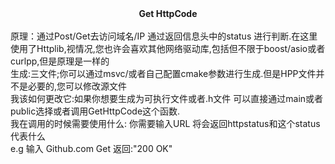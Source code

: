 <div align='center'><strong> Get HttpCode </strong></div> <br>
原理：通过Post/Get去访问域名/IP 通过返回信息头中的status 进行判断.在这里使用了Httplib,视情况,您也许会喜欢其他网络驱动库,包括但不限于boost/asio或者curlpp,但是原理是一样的<br>
生成:三文件;你可以通过msvc/或者自己配置cmake参数进行生成.但是HPP文件并不是必要的,您可以修改源文件<br>
我该如何更改它:如果你想要生成为可执行文件或者.h文件 可以直接通过main或者public选择或者调用GetHttpCode这个函数.<br>
我在调用的时候需要使用什么: 你需要输入URL 将会返回httpstatus和这个status代表什么<br>
e.g 输入 Github.com Get 返回:"200 OK"<br>
